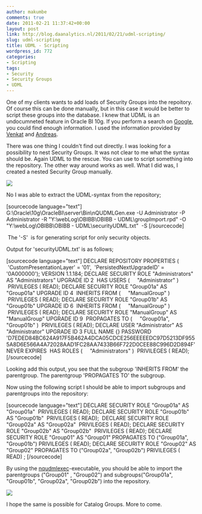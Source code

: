 ```yaml
---
author: makumbe
comments: true
date: 2011-02-21 11:37:42+00:00
layout: post
link: http://blog.daanalytics.nl/2011/02/21/udml-scripting/
slug: udml-scripting
title: UDML - Scripting
wordpress_id: 772
categories:
- Scripting
tags:
- Security
- Security Groups
- UDML
---
```


One of my clients wants to add loads of Security Groups into the repoitory. Of course this can be done manually, but in this case it would be better to script these groups into the database. I knew that UDML is an undocumneted feature in Oracle BI 10g. If you perform a search on [Google](http://lmgtfy.com/?q=%22Oracle+BI%22+UDML+security+groups), you could find enough information. I used the information provided by [Venkat](http://oraclebizint.wordpress.com/2008/04/08/oracle-bi-ee-101332-automating-import-of-usersgroups-into-repository-using-udml/) and [Andreas](http://www.trivadis.com/uploads/tx_cabagdownloadarea/andreas_nobbmann_udml_xml_02.pdf).

There was one thing I couldn't find out directly. I was looking for a possibility to nest Security Groups. It was not clear to me what the syntax should be. Again UDML to the rescue. You can use to script something into the repository. The other way around works as well. What I did was, I created a nested Security Group manually.

[![](http://obibb.files.wordpress.com/2011/02/manual-security-group.png?w=227)](http://obibb.files.wordpress.com/2011/02/manual-security-group.png)

No I was able to extract the UDML-syntax from the repository;

[sourcecode language="text"]
G:\Oracle\10g\OracleBI\server\Bin\nQUDMLGen.exe -U Administrator -P Administrator -R "Y:\webLog\OBIBB\OBIBB - UDML\groupImport.rpd" -O "Y:\webLog\OBIBB\OBIBB - UDML\securityUDML.txt"  -S
[/sourcecode]

 The '-S'  is for generating script for only security objects.

Output for 'securityUDML.txt' is as follows;

[sourcecode language="text"]
DECLARE REPOSITORY PROPERTIES (
 'CustomPresentationLayer' = '01',
 'PersistedNextUpgradeID' = '0A000000');
VERSION 1.1.184;
DECLARE SECURITY ROLE "Administrators" AS "Administrators" UPGRADE ID 2
 HAS USERS (
    "Administrator" )
 PRIVILEGES ( READ);
DECLARE SECURITY ROLE "Group01a" AS "Group01a" UPGRADE ID 4
 INHERITS FROM (
    "ManualGroup" )
 PRIVILEGES ( READ);
DECLARE SECURITY ROLE "Group01b" AS "Group01b" UPGRADE ID 6
 INHERITS FROM (
    "ManualGroup" )
 PRIVILEGES ( READ);
DECLARE SECURITY ROLE "ManualGroup" AS "ManualGroup" UPGRADE ID 9
 PROPAGATES TO (
    "Group01a",
    "Group01b" )
 PRIVILEGES ( READ);
DECLARE USER "Administrator" AS "Administrator" UPGRADE ID 3 FULL NAME {} PASSWORD 'D7EDED84BC624A917F5B462A4DCA05CDCE256EEEEEDC97D5213DF9555A8D6E566A4A72028AAD1FC28AA7433B66F722D0CEE88C996D2D894F' NEVER EXPIRES
 HAS ROLES (
    "Administrators" )
 PRIVILEGES ( READ);
[/sourcecode]

Looking add this output, you see that the subgroup 'INHERITS FROM' the parentgroup. The parentgroup 'PROPAGATES TO' the subgroup.

Now using the following script I should be able to import subgroups and parentgroups into the repository:

[sourcecode language="text"]
DECLARE SECURITY ROLE "Group01a" AS "Group01a"
 PRIVILEGES ( READ);
DECLARE SECURITY ROLE "Group01b" AS "Group01b"
 PRIVILEGES ( READ); 
DECLARE SECURITY ROLE "Group02a" AS "Group02a"
 PRIVILEGES ( READ);
DECLARE SECURITY ROLE "Group02b" AS "Group02b"
 PRIVILEGES ( READ);
DECLARE SECURITY ROLE "Group01" AS "Group01"
PROPAGATES TO ("Group01a", "Group01b")
PRIVILEGES ( READ);
DECLARE SECURITY ROLE "Group02" AS "Group02"
PROPAGATES TO ("Group02a", "Group02b")
PRIVILEGES ( READ)
;
[/sourcecode]

By using the [nqudmlexec](http://gerardnico.com/wiki/dat/obiee/executable_files/nqudmlexec)-executable, you should be able to import the parentgroups ("Group01" , "Group02") and subgroups("Group01a", "Group01b", "Group02a", "Group02b") into the repository.

[![](http://obibb.files.wordpress.com/2011/02/scripted-security-group.png?w=227)](http://obibb.files.wordpress.com/2011/02/scripted-security-group.png)

I hope the same is possible for Catalog Groups. More to come. [](http://obibb.files.wordpress.com/2011/02/scripted-security-group.png)

